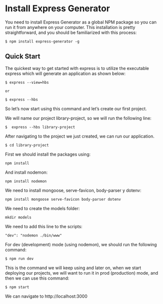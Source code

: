 # Install Express Generator

You need to install Express Generator as a global NPM package so you can run it from anywhere on your computer. This installation is pretty straightforward, and you should be familiarized with this process:
```
$ npm install express-generator -g
```
## Quick Start

The quickest way to get started with express is to utilize the executable express which will generate an application as shown below:
```
$ express --view=hbs

or

$ express --hbs
```
So let’s now start using this command and let’s create our first project.

We will name our project library-project, so we will run the following line:
```
$  express --hbs library-project
```
After navigating to the project we just created, we can run our application.
```
$ cd library-project
```
First we should install the packages using:
```
npm install
```
And install nodemon:
```
npm install nodemon
```
We need to install mongoose, serve-favicon, body-parser y dotenv:

```
npm install mongoose serve-favicon body-parser dotenv
```

We need to create the models folder:

```
mkdir models
```

We need to add this line to the scripts:
```
"dev": "nodemon ./bin/www"
```
For dev (development) mode (using nodemon), we should run the following command:
```
$ npm run dev
```
This is the command we will keep using and later on, when we start deploying our projects, we will want to run it in prod (production) mode, and then we can use this command:
```
$ npm start
```
We can navigate to http://localhost:3000 